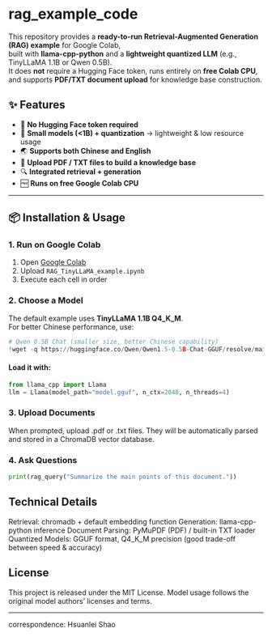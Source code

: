 # rag_example_code
This repository provides a **ready-to-run Retrieval-Augmented Generation (RAG) example** for Google Colab,  
built with **llama-cpp-python** and a **lightweight quantized LLM** (e.g., TinyLLaMA 1.1B or Qwen 0.5B).  
It does **not** require a Hugging Face token, runs entirely on **free Colab CPU**, and supports **PDF/TXT document upload** for knowledge base construction.

## ✨ Features
- 🚀 **No Hugging Face token required**
- 🧠 **Small models (<1B) + quantization** → lightweight & low resource usage
- 🌏 **Supports both Chinese and English**
- 📄 **Upload PDF / TXT files to build a knowledge base**
- 🔍 **Integrated retrieval + generation**
- 🆓 **Runs on free Google Colab CPU**

---

## 📦 Installation & Usage

### 1. Run on Google Colab
1. Open [Google Colab](https://colab.research.google.com/)
2. Upload `RAG_TinyLLaMA_example.ipynb`
3. Execute each cell in order

### 2. Choose a Model
The default example uses **TinyLLaMA 1.1B Q4_K_M**.  
For better Chinese performance, use:

```python
# Qwen 0.5B Chat (smaller size, better Chinese capability)
!wget -q https://huggingface.co/Qwen/Qwen1.5-0.5B-Chat-GGUF/resolve/main/qwen1_5-0_5b-chat-q4_k_m.gguf -O model.gguf
```
#### Load it with:
```python
from llama_cpp import Llama
llm = Llama(model_path="model.gguf", n_ctx=2048, n_threads=4)
```
### 3. Upload Documents
When prompted, upload .pdf or .txt files.
They will be automatically parsed and stored in a ChromaDB vector database.

### 4. Ask Questions

```python
print(rag_query("Summarize the main points of this document."))
```

## Technical Details
Retrieval: chromadb + default embedding function
Generation: llama-cpp-python inference
Document Parsing: PyMuPDF (PDF) / built-in TXT loader
Quantized Models: GGUF format, Q4_K_M precision (good trade-off between speed & accuracy)

## License
This project is released under the MIT License.
Model usage follows the original model authors’ licenses and terms.

------------
correspondence: Hsuanlei Shao
